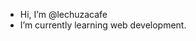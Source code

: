 - Hi, I’m @lechuzacafe
- I’m currently learning web development.

<!---
lechuzacafe/lechuzacafe is a ✨ special ✨ repository because its `README.md` (this file) appears on your GitHub profile.
You can click the Preview link to take a look at your changes.
--->
